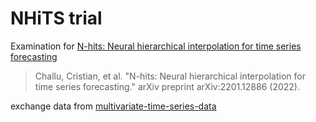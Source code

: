 # NHiTS trial

Examination for [N-hits: Neural hierarchical interpolation for time series forecasting](https://arxiv.org/abs/2201.12886)

> Challu, Cristian, et al. "N-hits: Neural hierarchical interpolation for time series forecasting." arXiv preprint arXiv:2201.12886 (2022).

exchange data from [multivariate-time-series-data](https://github.com/laiguokun/multivariate-time-series-data)